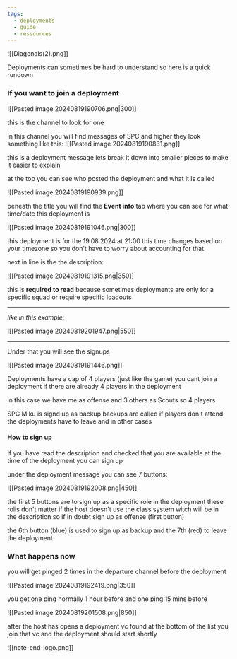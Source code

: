 ```yaml
---
tags:
  - deployments
  - guide
  - ressources
---
```

![[Diagonals(2).png]]

Deployments can sometimes be hard to understand so here is a quick rundown 

### If you want to join a deployment

![[Pasted image 20240819190706.png|300]]



this is the channel to look for one 

in this channel you will find messages of SPC and higher
they look something like this:
![[Pasted image 20240819190831.png]]

this is a deployment message lets break it down into smaller pieces to make it easier to explain 

at the top you can see who posted the deployment and what it is called

![[Pasted image 20240819190939.png]]

beneath the title you will find the **Event info** tab where you can see for what time/date this deployment is

![[Pasted image 20240819191046.png|300]]

this deployment is for the 19.08.2024 at 21:00 this time changes based on your timezone so you don't have to worry about accounting for that

next in line is the the description:

![[Pasted image 20240819191315.png|350]]

this is **required to read** because sometimes deployments are only for a specific squad or require specific loadouts

***
*like in this example:*

![[Pasted image 20240819201947.png|550]]
***

Under that you will see the signups

![[Pasted image 20240819191446.png]]

Deployments have a cap of 4 players (just like the game)
you cant join a deployment if there are already 4 players in the deployment 

in this case we have me as offense and 3 others as Scouts so 4 players 

SPC Miku is signd up as backup 
backups are called if players don't attend the deployments have to leave and in other cases
#### How to sign up
If you have read the description and checked that you are available at the time of the deployment you can sign up

under the deployment message you can see 7 buttons:

![[Pasted image 20240819192008.png|450]]

the first 5 buttons are to sign up as a specific role in the deployment 
these rolls don't matter if the host doesn't use the class system witch will be in the description so if in doubt sign up as offense (first button)

the 6th button (blue) is used to sign up as backup
and the 7th (red) to leave the deployment.

### What happens now
you will get pinged 2 times in the departure channel before the deployment 

![[Pasted image 20240819192419.png|350]]

you get one ping normally 1 hour before
and one ping 15 mins before

![[Pasted image 20240819201508.png|850]]

after the host has opens a deployment vc found at the bottom of the list you join that vc and the deployment should start shortly


![[note-end-logo.png]]
